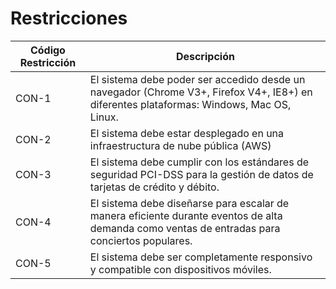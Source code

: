 # Restricciones

| Código Restricción | Descripción                                                                                                                     |
|--------------------|---------------------------------------------------------------------------------------------------------------------------------|
| CON-1              | El sistema debe poder ser accedido desde un navegador (Chrome V3+, Firefox V4+, IE8+) en diferentes plataformas: Windows, Mac OS, Linux. |
| CON-2              | El sistema debe estar desplegado en una infraestructura de nube pública (AWS)   |
| CON-3              | El sistema debe cumplir con los estándares de seguridad PCI-DSS para la gestión de datos de tarjetas de crédito y débito.        |
| CON-4              | El sistema debe diseñarse para escalar de manera eficiente durante eventos de alta demanda como ventas de entradas para conciertos populares. |
| CON-5              | El sistema debe ser completamente responsivo y compatible con dispositivos móviles.                                              |
